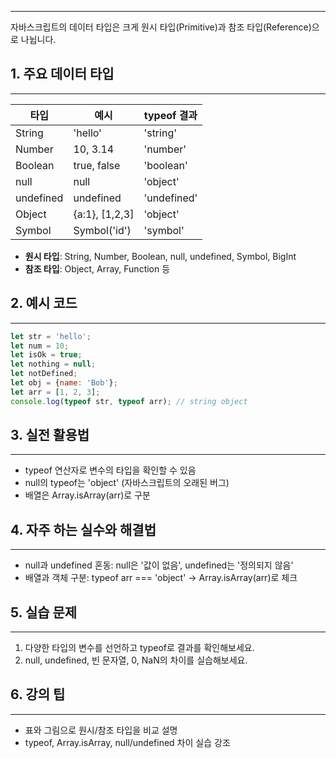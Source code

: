 
---
자바스크립트의 데이터 타입은 크게 원시 타입(Primitive)과 참조 타입(Reference)으로 나뉩니다.

## 1. 주요 데이터 타입
---

| 타입      | 예시           | typeof 결과 |
|-----------|----------------|-------------|
| String    | 'hello'        | 'string'    |
| Number    | 10, 3.14       | 'number'    |
| Boolean   | true, false    | 'boolean'   |
| null      | null           | 'object'    |
| undefined | undefined      | 'undefined' |
| Object    | {a:1}, [1,2,3] | 'object'    |
| Symbol    | Symbol('id')   | 'symbol'    |

- **원시 타입**: String, Number, Boolean, null, undefined, Symbol, BigInt
- **참조 타입**: Object, Array, Function 등

## 2. 예시 코드
---
```javascript
let str = 'hello';
let num = 10;
let isOk = true;
let nothing = null;
let notDefined;
let obj = {name: 'Bob'};
let arr = [1, 2, 3];
console.log(typeof str, typeof arr); // string object
```

## 3. 실전 활용법
---
- typeof 연산자로 변수의 타입을 확인할 수 있음
- null의 typeof는 'object' (자바스크립트의 오래된 버그)
- 배열은 Array.isArray(arr)로 구분

## 4. 자주 하는 실수와 해결법
---
- null과 undefined 혼동: null은 '값이 없음', undefined는 '정의되지 않음'
- 배열과 객체 구분: typeof arr === 'object' → Array.isArray(arr)로 체크

## 5. 실습 문제
---
1. 다양한 타입의 변수를 선언하고 typeof로 결과를 확인해보세요.
2. null, undefined, 빈 문자열, 0, NaN의 차이를 실습해보세요.

## 6. 강의 팁
---
- 표와 그림으로 원시/참조 타입을 비교 설명
- typeof, Array.isArray, null/undefined 차이 실습 강조
